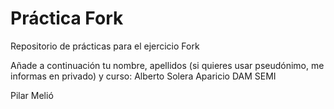 ﻿# Práctica Fork
Repositorio de prácticas para el ejercicio Fork

Añade a continuación tu nombre,  apellidos (si quieres usar pseudónimo, me informas en privado)  y curso:
Alberto Solera Aparicio DAM SEMI

Pilar Melió



